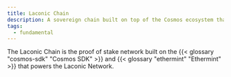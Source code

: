 ```yaml
---
title: Laconic Chain
description: A sovereign chain built on top of the Cosmos ecosystem that is secured by the Laconic Network Token(LNT)
tags:
  - fundamental
---
```


The Laconic Chain is the proof of stake network built on the {{< glossary "cosmos-sdk" "Cosmos SDK" >}} and {{< glossary "ethermint" "Ethermint" >}} that powers the Laconic Network.
